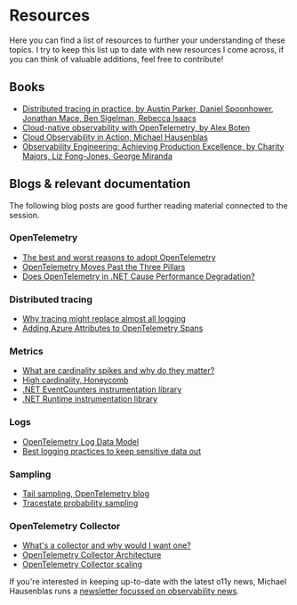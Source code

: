﻿# Resources

Here you can find a list of resources to further your understanding of these topics. I try to keep this list up to date with new resources I come across, if you can think of valuable additions, feel free to contribute!

## Books

- [Distributed tracing in practice, by Austin Parker, Daniel Spoonhower, Jonathan Mace, Ben Sigelman, Rebecca Isaacs](https://www.amazon.com/Distributed-Tracing-Practice-Instrumenting-Microservices/dp/1492056634)
- [Cloud-native observability with OpenTelemetry, by Alex Boten](https://www.amazon.com/dp/1801077703)
- [Cloud Observability in Action, Michael Hausenblas](https://www.manning.com/books/cloud-observability-in-action/)
- [Observability Engineering: Achieving Production Excellence, by Charity Majors, Liz Fong-Jones, George Miranda](https://www.amazon.com/dp/1492076449)

## Blogs & relevant documentation

The following blog posts are good further reading material connected to the session.

### OpenTelemetry

- [The best and worst reasons to adopt OpenTelemetry](https://devops.com/the-best-and-worst-reasons-to-adopt-opentelemetry/)
- [OpenTelemetry Moves Past the Three Pillars](https://dzone.com/articles/opentelemetry-moves-past-the-three-pillars)
- [Does OpenTelemetry in .NET Cause Performance Degradation?](https://martinjt.me/2023/04/02/does-opentelemetry-in-net-cause-performance-degradation/)

### Distributed tracing

- [Why tracing might replace almost all logging](https://medium.com/lightstephq/why-tracing-might-replace-almost-all-logging-790c7d7c5c2c)
- [Adding Azure Attributes to OpenTelemetry Spans](https://martinjt.me/2022/10/07/adding-azure-attributes-to-opentelemetry-spans/)

### Metrics

- [What are cardinality spikes and why do they matter?](https://grafana.com/blog/2022/02/15/what-are-cardinality-spikes-and-why-do-they-matter/)
- [High cardinality, Honeycomb](https://docs.honeycomb.io/concepts/high-cardinality/)
- [.NET EventCounters instrumentation library](https://github.com/open-telemetry/opentelemetry-dotnet-contrib/tree/main/src/OpenTelemetry.Instrumentation.EventCounters)
- [.NET Runtime instrumentation library](https://github.com/open-telemetry/opentelemetry-dotnet-contrib/tree/main/src/OpenTelemetry.Instrumentation.Runtime)

### Logs

- [OpenTelemetry Log Data Model](https://opentelemetry.io/docs/reference/specification/logs/data-model/)
- [Best logging practices to keep sensitive data out](https://dev.to/pragativerma18/8-best-logging-practices-to-keep-sensitive-data-out-39p9)

### Sampling

- [Tail sampling, OpenTelemetry blog](https://opentelemetry.io/blog/2022/tail-sampling/)
- [Tracestate probability sampling](https://opentelemetry.io/docs/reference/specification/trace/tracestate-probability-sampling/)

### OpenTelemetry Collector

- [What's a collector and why would I want one?](https://deploy.equinix.com/blog/opentelemetry-whats-a-collector-and-why-would-i-want-one)
- [OpenTelemetry Collector Architecture](https://github.com/open-telemetry/opentelemetry-collector/blob/main/docs/design.md)
- [OpenTelemetry Collector scaling](https://opentelemetry.io/docs/collector/scaling/)

If you're interested in keeping up-to-date with the latest o11y news, Michael Hausenblas runs a [newsletter focussed on observability news](https://o11y.news/).